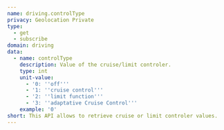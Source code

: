 ```yaml
---
name: driving.controlType
privacy: Geolocation Private
type:
  - get
  - subscribe
domain: driving
data:
  - name: controlType
    description: Value of the cruise/limit controler.
    type: int
    unit-value:
      - '0: ''off'''
      - '1: ''cruise control'''
      - '2: ''limit function'''
      - '3: ''adaptative Cruise Control'''
    example: '0'
short: This API allows to retrieve cruise or limit controler values.
---
```


